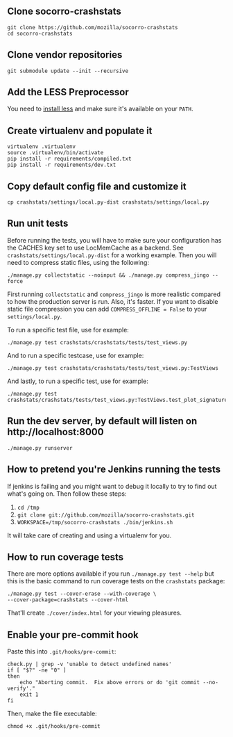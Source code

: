Clone socorro-crashstats
------------------------

    git clone https://github.com/mozilla/socorro-crashstats
    cd socorro-crashstats

Clone vendor repositories
-------------------------

    git submodule update --init --recursive

Add the LESS Preprocessor
-------------------------

You need to [install less](http://lesscss.org/#-server-side-usage) and
make sure it's available on your `PATH`.


Create virtualenv and populate it
---------------------------------

    virtualenv .virtualenv
    source .virtualenv/bin/activate
    pip install -r requirements/compiled.txt
    pip install -r requirements/dev.txt

Copy default config file and customize it
-----------------------------------------

    cp crashstats/settings/local.py-dist crashstats/settings/local.py

Run unit tests
--------------

Before running the tests, you will have to make sure your configuration has the
CACHES key set to use LocMemCache as a backend. See
``crashstats/settings/local.py-dist`` for a working example. Then you will need to compress static files, using the
following:

    ./manage.py collectstatic --noinput && ./manage.py compress_jingo --force

First running `collectstatic` and `compress_jingo` is more realistic compared
to how the production server is run. Also, it's faster.
If you want to disable static file compression you can add
``COMPRESS_OFFLINE = False`` to your ``settings/local.py``.

To run a specific test file, use for example:

    ./manage.py test crashstats/crashstats/tests/test_views.py

And to run a specific testcase, use for example:

    ./manage.py test crashstats/crashstats/tests/test_views.py:TestViews

And lastly, to run a specific test, use for example:

    ./manage.py test crashstats/crashstats/tests/test_views.py:TestViews.test_plot_signature

Run the dev server, by default will listen on http://localhost:8000
-------------------------------------------------------------------

    ./manage.py runserver

How to pretend you're Jenkins running the tests
-----------------------------------------------

If jenkins is failing and you might want to debug it locally to try to
find out what's going on. Then follow these steps:

1. `cd /tmp`
2. `git clone git://github.com/mozilla/socorro-crashstats.git`
3. `WORKSPACE=/tmp/socorro-crashstats ./bin/jenkins.sh`

It will take care of creating and using a virtualenv for you.


How to run coverage tests
-------------------------

There are more options available if you run `./manage.py test --help`
but this is the basic command to run coverage tests on the
`crashstats` package:

    ./manage.py test --cover-erase --with-coverage \
    --cover-package=crashstats --cover-html
    
That'll create `./cover/index.html` for your viewing pleasures.


Enable your pre-commit hook
---------------------------

Paste this into `.git/hooks/pre-commit`:

    check.py | grep -v 'unable to detect undefined names'
    if [ "$?" -ne "0" ]
    then
        echo "Aborting commit.  Fix above errors or do 'git commit --no-verify'."
        exit 1
    fi
    
Then, make the file executable:

    chmod +x .git/hooks/pre-commit
    
    

